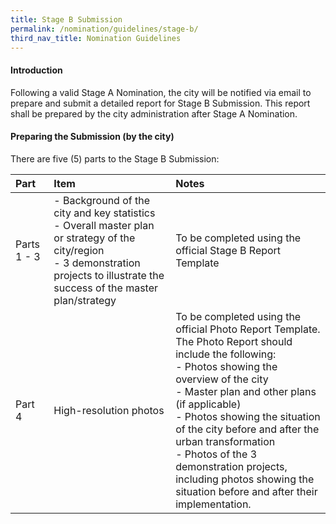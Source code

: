 ```yaml
---
title: Stage B Submission
permalink: /nomination/guidelines/stage-b/
third_nav_title: Nomination Guidelines
---
```


#### **Introduction**

Following a valid Stage A Nomination, the city will be notified via email to prepare and submit a detailed report for Stage B Submission. This report shall be prepared by the city administration after Stage A Nomination.

#### **Preparing the Submission (by the city)**

There are five (5) parts to the Stage B Submission:

| Part | Item | Notes |
|:---|:---|:---|
| Parts 1 - 3 | - Background of the city and key statistics<br>- Overall master plan or strategy of the city/region<br>- 3 demonstration projects to illustrate the success of the master plan/strategy | To be completed using the official Stage B Report Template |
| Part 4 | High-resolution photos | To be completed using the official Photo Report Template.<br>The Photo Report should include the following:<br>- Photos showing the overview of the city<br>- Master plan and other plans (if applicable)<br>- Photos showing the situation of the city before and after the urban transformation<br>- Photos of the 3 demonstration projects, including photos showing the situation before and after their implementation. |
